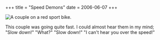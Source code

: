 +++
title = "Speed Demons"
date = 2006-06-07
+++

![A couple on a red sport bike.](http://www.aphoenix.ca/photoblog/photos/SpeedDemons.jpg)

This couple was going quite fast. I could almost hear them in my mind; "Slow down!" "What?" "Slow down!" "I can't hear you over the speed!"
